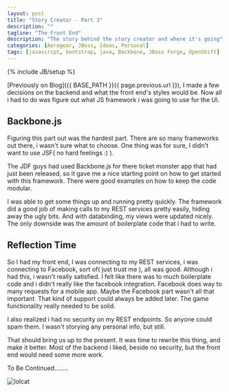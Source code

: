 ```yaml
---
layout: post
title: "Story Creator - Part 3"
description: ""
tagline: "The Front End"
description: "The story behind the story creator and where it's going"
categories: [Aerogear, JBoss, Ideas, Personal]
tags: [javascript, bootstrap, java, Backbone, JBoss Forge, OpenShift]
---
```

{% include JB/setup %}

[Previously on Blog]({{ BASE_PATH }}{{ page.previous.url }}), I made a few decisions on the backend and what the front end's styles would be.  Now all i had to do was figure out what JS framework i was going to use for the UI.

## Backbone.js

Figuring this part out was the hardest part.  There are so many frameworks out there, i wasn't sure what to choose.  One thing was for sure, I didn't want to use JSF( no hard feelings :) ).

The JDF guys had used Backbone.js for there ticket monster app that had just been released, so it gave me a nice starting point on how to get started with this framework.  There were good examples on how to keep the code modular.

I was able to get some things up and running pretty quickly.  The framework did a good job of making calls to my REST services pretty easily, hiding away the ugly bits.  And with databinding, my views were updated nicely.  The only downside was the amount of boilerplate code that i had to write.

## Reflection Time

So I had my front end,  I was connecting to my REST services, i was connecting to Facebook, sort of( just trust me ), all was good.  Although i had this, i wasn't really satisfied.  I felt like there was to much boilerplate code and i didn't really like the facebook integration.  Facebook does way to many requests for a mobile app.  Maybe the Facebook part wasn't all that important.  That kind of support could always be added later.  The game functionality really needed to be solid.

I also realized i had no security on my REST endpoints.  So anyone could spam them.  I wasn't storying any personal info,  but still.

That should bring us up to the present.  It was time to rewrite this thing, and make it better.  Most of the backend i liked, beside no security, but the front end would need some more work.

To Be Continued........


![lolcat](http://www.clickuntilyoulaugh.com/wp-content/uploads/2012/02/funniest-lolcat-pics-uninterested.jpg)